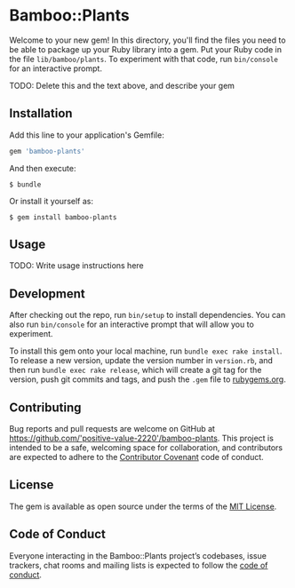 # Bamboo::Plants

Welcome to your new gem! In this directory, you'll find the files you need to be able to package up your Ruby library into a gem. Put your Ruby code in the file `lib/bamboo/plants`. To experiment with that code, run `bin/console` for an interactive prompt.

TODO: Delete this and the text above, and describe your gem

## Installation

Add this line to your application's Gemfile:

```ruby
gem 'bamboo-plants'
```

And then execute:

    $ bundle

Or install it yourself as:

    $ gem install bamboo-plants

## Usage

TODO: Write usage instructions here

## Development

After checking out the repo, run `bin/setup` to install dependencies. You can also run `bin/console` for an interactive prompt that will allow you to experiment.

To install this gem onto your local machine, run `bundle exec rake install`. To release a new version, update the version number in `version.rb`, and then run `bundle exec rake release`, which will create a git tag for the version, push git commits and tags, and push the `.gem` file to [rubygems.org](https://rubygems.org).

## Contributing

Bug reports and pull requests are welcome on GitHub at https://github.com/'positive-value-2220'/bamboo-plants. This project is intended to be a safe, welcoming space for collaboration, and contributors are expected to adhere to the [Contributor Covenant](http://contributor-covenant.org) code of conduct.

## License

The gem is available as open source under the terms of the [MIT License](https://opensource.org/licenses/MIT).

## Code of Conduct

Everyone interacting in the Bamboo::Plants project’s codebases, issue trackers, chat rooms and mailing lists is expected to follow the [code of conduct](https://github.com/'positive-value-2220'/bamboo-plants/blob/master/CODE_OF_CONDUCT.md).
